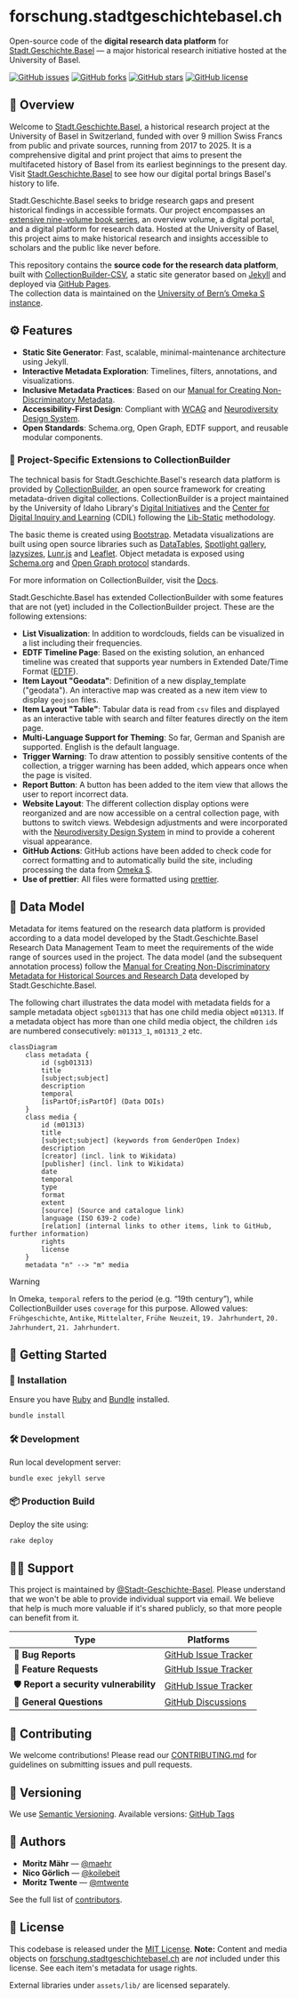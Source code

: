 # forschung.stadtgeschichtebasel.ch

Open-source code of the **digital research data platform** for [Stadt.Geschichte.Basel](https://stadtgeschichtebasel.ch) — a major historical research initiative hosted at the University of Basel.

[![GitHub issues](https://img.shields.io/github/issues/Stadt-Geschichte-Basel/forschung.stadtgeschichtebasel.ch.svg)](https://github.com/Stadt-Geschichte-Basel/forschung.stadtgeschichtebasel.ch/issues)
[![GitHub forks](https://img.shields.io/github/forks/Stadt-Geschichte-Basel/forschung.stadtgeschichtebasel.ch.svg)](https://github.com/Stadt-Geschichte-Basel/forschung.stadtgeschichtebasel.ch/network)
[![GitHub stars](https://img.shields.io/github/stars/Stadt-Geschichte-Basel/forschung.stadtgeschichtebasel.ch.svg)](https://github.com/Stadt-Geschichte-Basel/forschung.stadtgeschichtebasel.ch/stargazers)
[![GitHub license](https://img.shields.io/github/license/Stadt-Geschichte-Basel/forschung.stadtgeschichtebasel.ch.svg)](https://github.com/Stadt-Geschichte-Basel/forschung.stadtgeschichtebasel.ch/blob/main/LICENSE)

## 🔎 Overview

Welcome to [Stadt.Geschichte.Basel](https://stadtgeschichtebasel.ch/), a historical research project at the University of Basel in Switzerland, funded with over 9 million Swiss Francs from public and private sources, running from 2017 to 2025. It is a comprehensive digital and print project that aims to present the multifaceted history of Basel from its earliest beginnings to the present day. Visit [Stadt.Geschichte.Basel](https://stadtgeschichtebasel.ch) to see how our digital portal brings Basel's history to life.

Stadt.Geschichte.Basel seeks to bridge research gaps and present historical findings in accessible formats. Our project encompasses an [extensive nine-volume book series](https://www.merianverlag.ch/buecher/stadt.geschichte.basel.html), an overview volume, a digital portal, and a digital platform for research data. Hosted at the University of Basel, this project aims to make historical research and insights accessible to scholars and the public like never before.

This repository contains the **source code for the research data platform**, built with [CollectionBuilder-CSV](https://collectionbuilder.github.io/), a static site generator based on [Jekyll](https://jekyllrb.com/) and deployed via [GitHub Pages](https://pages.github.com/).  
The collection data is maintained on the [University of Bern’s Omeka S instance](https://omeka.unibe.ch/s/stadtgeschichtebasel/page/sgb).

## ⚙️ Features

- **Static Site Generator**: Fast, scalable, minimal-maintenance architecture using Jekyll.
- **Interactive Metadata Exploration**: Timelines, filters, annotations, and visualizations.
- **Inclusive Metadata Practices**: Based on our [Manual for Creating Non-Discriminatory Metadata](https://maehr.github.io/diskriminierungsfreie-metadaten/).
- **Accessibility-First Design**: Compliant with [WCAG](https://www.w3.org/WAI/standards-guidelines/wcag/) and [Neurodiversity Design System](https://neurodiversity.design/).
- **Open Standards**: Schema.org, Open Graph, EDTF support, and reusable modular components.

### 🔧 Project-Specific Extensions to CollectionBuilder

The technical basis for Stadt.Geschichte.Basel's research data platform is provided by [CollectionBuilder](https://collectionbuilder.github.io/), an open source framework for creating metadata-driven digital collections. CollectionBuilder is a project maintained by the University of Idaho Library's [Digital Initiatives](https://www.lib.uidaho.edu/digital/) and the [Center for Digital Inquiry and Learning](https://cdil.lib.uidaho.edu) (CDIL) following the [Lib-Static](https://lib-static.github.io/) methodology.

The basic theme is created using [Bootstrap](https://getbootstrap.com/).
Metadata visualizations are built using open source libraries such as [DataTables](https://datatables.net/), [Spotlight gallery](https://github.com/nextapps-de/spotlight), [lazysizes](https://github.com/aFarkas/lazysizes), [Lunr.js](https://lunrjs.com/) and [Leaflet](https://leafletjs.com/).
Object metadata is exposed using [Schema.org](http://schema.org) and [Open Graph protocol](http://ogp.me/) standards.

For more information on CollectionBuilder, visit the [Docs](https://collectionbuilder.github.io/cb-docs/).

Stadt.Geschichte.Basel has extended CollectionBuilder with some features that are not (yet) included in the CollectionBuilder project. These are the following extensions:

- **List Visualization**: In addition to wordclouds, fields can be visualized in a list including their frequencies.
- **EDTF Timeline Page**: Based on the existing solution, an enhanced timeline was created that supports year numbers in Extended Date/Time Format ([EDTF](https://www.loc.gov/standards/datetime/)).
- **Item Layout "Geodata"**: Definition of a new display_template ("geodata"). An interactive map was created as a new item view to display `geojson` files.
- **Item Layout "Table"**: Tabular data is read from `csv` files and displayed as an interactive table with search and filter features directly on the item page.
- **Multi-Language Support for Theming**: So far, German and Spanish are supported. English is the default language.
- **Trigger Warning**: To draw attention to possibly sensitive contents of the collection, a trigger warning has been added, which appears once when the page is visited.
- **Report Button**: A button has been added to the item view that allows the user to report incorrect data.
- **Website Layout**: The different collection display options were reorganized and are now accessible on a central collection page, with buttons to switch views. Webdesign adjustments and were incorporated with the [Neurodiversity Design System](https://neurodiversity.design/) in mind to provide a coherent visual appearance.
- **GitHub Actions**: GitHub actions have been added to check code for correct formatting and to automatically build the site, including processing the data from [Omeka S](https://omeka.unibe.ch/s/stadtgeschichtebasel/page/sgb).
- **Use of prettier**: All files were formatted using [prettier](https://prettier.io/).

## 🧱 Data Model

Metadata for items featured on the research data platform is provided according to a data model developed by the Stadt.Geschichte.Basel Research Data Management Team to meet the requirements of the wide range of sources used in the project. The data model (and the subsequent annotation process) follow the [Manual for Creating Non-Discriminatory Metadata for Historical Sources and Research Data](https://maehr.github.io/diskriminierungsfreie-metadaten/) developed by Stadt.Geschichte.Basel.

The following chart illustrates the data model with metadata fields for a sample metadata object `sgb01313` that has one child media object `m01313`. If a metadata object has more than one child media object, the children `id`s are numbered consecutively: `m01313_1`, `m01313_2` etc.

```mermaid
classDiagram
    class metadata {
        id (sgb01313)
        title
        [subject;subject]
        description
        temporal
        [isPartOf;isPartOf] (Data DOIs)
    }
    class media {
        id (m01313)
        title
        [subject;subject] (keywords from GenderOpen Index)
        description
        [creator] (incl. link to Wikidata)
        [publisher] (incl. link to Wikidata)
        date
        temporal
        type
        format
        extent
        [source] (Source and catalogue link)
        language (ISO 639-2 code)
        [relation] (internal links to other items, link to GitHub, further information)
        rights
        license
    }
    metadata "n" --> "m" media
```

> [!WARNING]
> In Omeka, `temporal` refers to the period (e.g. “19th century”), while CollectionBuilder uses `coverage` for this purpose. Allowed values:
> `Frühgeschichte`, `Antike`, `Mittelalter`, `Frühe Neuzeit`, `19. Jahrhundert`, `20. Jahrhundert`, `21. Jahrhundert`.

## 🚀 Getting Started

### 🔧 Installation

Ensure you have [Ruby](https://rubyonrails.org/) and [Bundle](https://bundler.io/) installed.

```bash
bundle install
```

### 🛠 Development

Run local development server:

```bash
bundle exec jekyll serve
```

### 📦 Production Build

Deploy the site using:

```bash
rake deploy
```

## 🐕‍🦺 Support

This project is maintained by [@Stadt-Geschichte-Basel](https://github.com/Stadt-Geschichte-Basel). Please understand that we won't be able to provide individual support via email. We believe that help is much more valuable if it's shared publicly, so that more people can benefit from it.

| Type                                   | Platforms                                                                                                     |
| -------------------------------------- | ------------------------------------------------------------------------------------------------------------- |
| 🚨 **Bug Reports**                     | [GitHub Issue Tracker](https://github.com/Stadt-Geschichte-Basel/forschung.stadtgeschichtebasel.ch/issues)    |
| 🎁 **Feature Requests**                | [GitHub Issue Tracker](https://github.com/Stadt-Geschichte-Basel/forschung.stadtgeschichtebasel.ch/issues)    |
| 🛡 **Report a security vulnerability** | [GitHub Issue Tracker](https://github.com/Stadt-Geschichte-Basel/forschung.stadtgeschichtebasel.ch/issues)    |
| 💬 **General Questions**               | [GitHub Discussions](https://github.com/Stadt-Geschichte-Basel/forschung.stadtgeschichtebasel.ch/discussions) |

## 🤝 Contributing

We welcome contributions! Please read our [CONTRIBUTING.md](CONTRIBUTING.md) for guidelines on submitting issues and pull requests.

## 📌 Versioning

We use [Semantic Versioning](https://semver.org/).
Available versions: [GitHub Tags](https://github.com/Stadt-Geschichte-Basel/forschung.stadtgeschichtebasel.ch/tags)

## 👥 Authors

- **Moritz Mähr** — [@maehr](https://github.com/maehr)
- **Nico Görlich** — [@koilebeit](https://github.com/koilebeit)
- **Moritz Twente** — [@mtwente](https://github.com/mtwente)

See the full list of [contributors](https://github.com/Stadt-Geschichte-Basel/forschung.stadtgeschichtebasel.ch/graphs/contributors).

## 📜 License

This codebase is released under the [MIT License](LICENSE).
**Note:** Content and media objects on [forschung.stadtgeschichtebasel.ch](https://forschung.stadtgeschichtebasel.ch) are _not_ included under this license. See each item's metadata for usage rights.

External libraries under `assets/lib/` are licensed separately.
